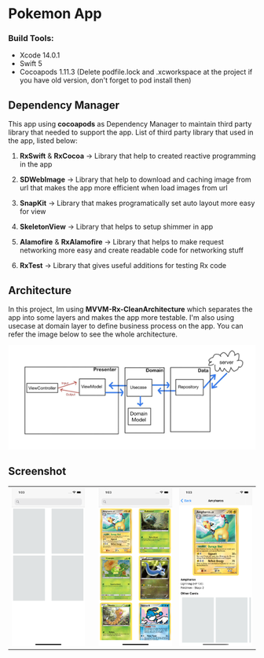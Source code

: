 # Pokemon App
### Build Tools: 
- Xcode 14.0.1
- Swift 5
- Cocoapods 1.11.3 (Delete podfile.lock and .xcworkspace at the project if you have old version, don't forget to pod install then)

## Dependency Manager
This app using **cocoapods** as Dependency Manager to maintain third party library that needed to support the app. List of third party library that used in the app, listed below: 

1. **RxSwift** & **RxCocoa** ->  Library that help to created reactive programming in the app

2. **SDWebImage** -> Library that help to download and caching image from url that makes the app more efficient when load images from url

3. **SnapKit** -> Library that makes programatically set auto layout more easy for view

4. **SkeletonView** -> Library that helps to setup shimmer in app

5. **Alamofire** & **RxAlamofire** -> Library that helps to make request networking more easy and create readable code for networking stuff

6. **RxTest** -> Library that gives useful additions for testing Rx code

## Architecture
In this project, Im using **MVVM-Rx-CleanArchitecture** which separates the app into some layers and makes the app more testable. I'm also using usecase at domain  layer to define business process on the app. You can refer the image below to see the whole architecture.

[![](https://raw.githubusercontent.com/randyefan/pokemon-app/main/Screenshot/5CB48EE0-683C-4587-AE74-6343F5D71131.jpeg?token=GHSAT0AAAAAABY5HHEB5MMOAI4XVE27PWFSYZ4I27Q)](https://raw.githubusercontent.com/randyefan/pokemon-app/main/Screenshot/5CB48EE0-683C-4587-AE74-6343F5D71131.jpeg?token=GHSAT0AAAAAABY5HHEB5MMOAI4XVE27PWFSYZ4I27Q)

## Screenshot
|   |   |   |   |
| ------------ | ------------ | ------------ | ------------ |
|[![	](https://raw.githubusercontent.com/randyefan/pokemon-app/main/Screenshot/Simulator%20Screen%20Shot%20-%20iPhone%2012%20-%202022-10-04%20at%2001.03.43.png?token=GHSAT0AAAAAABY5HHEAXCEF6PHXT32TY3NMYZ4ISQA "	")](https://raw.githubusercontent.com/randyefan/pokemon-app/main/Screenshot/Simulator%20Screen%20Shot%20-%20iPhone%2012%20-%202022-10-04%20at%2001.03.43.png?token=GHSAT0AAAAAABY5HHEAXCEF6PHXT32TY3NMYZ4ISQA "	")|	|[![](https://raw.githubusercontent.com/randyefan/pokemon-app/main/Screenshot/Simulator%20Screen%20Shot%20-%20iPhone%2012%20-%202022-10-04%20at%2001.03.46.png?token=GHSAT0AAAAAABY5HHEAOCHXLVFGTHNCMC5MYZ4ITAA)](https://raw.githubusercontent.com/randyefan/pokemon-app/main/Screenshot/Simulator%20Screen%20Shot%20-%20iPhone%2012%20-%202022-10-04%20at%2001.03.46.png?token=GHSAT0AAAAAABY5HHEAOCHXLVFGTHNCMC5MYZ4ITAA)|[![](https://raw.githubusercontent.com/randyefan/pokemon-app/main/Screenshot/Simulator%20Screen%20Shot%20-%20iPhone%2012%20-%202022-10-04%20at%2001.03.53.png?token=GHSAT0AAAAAABY5HHEBAEPCO7WFNQLRVODIYZ4ITEA)](https://raw.githubusercontent.com/randyefan/pokemon-app/main/Screenshot/Simulator%20Screen%20Shot%20-%20iPhone%2012%20-%202022-10-04%20at%2001.03.53.png?token=GHSAT0AAAAAABY5HHEBAEPCO7WFNQLRVODIYZ4ITEA)|![](https://raw.githubusercontent.com/randyefan/pokemon-app/main/Screenshot/Simulator%20Screen%20Shot%20-%20iPhone%2012%20-%202022-10-04%20at%2001.04.00.png?token=GHSAT0AAAAAABY5HHEAXSQK5TAUS6XFVPSAYZ4ITHA)|
